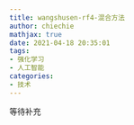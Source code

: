 ```yaml
---
title: wangshusen-rf4-混合方法
author: chiechie
mathjax: true
date: 2021-04-18 20:35:01
tags:
- 强化学习
- 人工智能
categories:
- 技术
---
```


等待补充